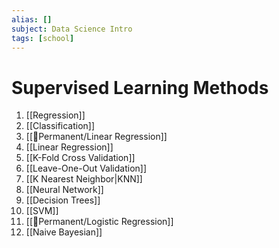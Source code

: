 ```yaml
---
alias: []
subject: Data Science Intro
tags: [school]
---
```

# Supervised Learning Methods

1. [[Regression]]
2. [[Classification]]
3. [[🗻Permanent/Linear Regression]]
4. [[Linear Regression]]
5. [[K-Fold Cross Validation]]
6. [[Leave-One-Out Validation]]
7. [[K Nearest Neighbor|KNN]]
8. [[Neural Network]]
9. [[Decision Trees]]
10. [[SVM]]
11. [[🗻Permanent/Logistic Regression]]
12. [[Naive Bayesian]]